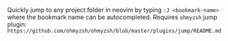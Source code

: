Quickly jump to any project folder in neovim by typing `:J <bookmark-name>` where the bookmark name can be autocompleted. Requires `ohmyzsh` jump plugin: `https://github.com/ohmyzsh/ohmyzsh/blob/master/plugins/jump/README.md`
